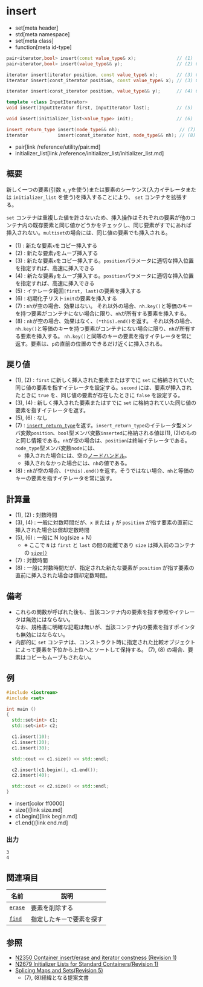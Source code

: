 # insert
* set[meta header]
* std[meta namespace]
* set[meta class]
* function[meta id-type]

```cpp
pair<iterator,bool> insert(const value_type& x);               // (1)
pair<iterator,bool> insert(value_type&& y);                    // (2) C++11

iterator insert(iterator position, const value_type& x);       // (3) C++03
iterator insert(const_iterator position, const value_type& x); // (3) C++11

iterator insert(const_iterator position, value_type&& y);      // (4) C++11

template <class InputIterator>
void insert(InputIterator first, InputIterator last);          // (5)

void insert(initializer_list<value_type> init);                // (6)

insert_return_type insert(node_type&& nh);                      // (7) C++17
iterator           insert(const_iterator hint, node_type&& nh); // (8) C++17
```
* pair[link /reference/utility/pair.md]
* initializer_list[link /reference/initializer_list/initializer_list.md]

## 概要
新しく一つの要素(引数 `x`, `y`を使う)または要素のシーケンス(入力イテレータまたは `initializer_list` を使う)を挿入することにより、 `set` コンテナを拡張する。

 `set` コンテナは重複した値を許さないため、挿入操作はそれぞれの要素が他のコンテナ内の既存要素と同じ値かどうかをチェックし、同じ要素がすでにあれば挿入されない。`multiset`の場合には、同じ値の要素でも挿入される。


- (1) : 新たな要素`x`をコピー挿入する
- (2) : 新たな要素`y`をムーブ挿入する
- (3) : 新たな要素`x`をコピー挿入する。`position`パラメータに適切な挿入位置を指定すれば、高速に挿入できる
- (4) : 新たな要素`y`をムーブ挿入する。`position`パラメータに適切な挿入位置を指定すれば、高速に挿入できる
- (5) : イテレータ範囲`[first, last)`の要素を挿入する
- (6) : 初期化子リスト`init`の要素を挿入する
- (7) : `nh`が空の場合、効果はない。
それ以外の場合、`nh.key()`と等価のキーを持つ要素がコンテナにない場合に限り、`nh`が所有する要素を挿入する。
- (8) : `nh`が空の場合、効果はなく、`(*this).end()`を返す。
それ以外の場合、`nh.key()`と等価のキーを持つ要素がコンテナにない場合に限り、`nh`が所有する要素を挿入する。 `nh.key()`と同等のキーの要素を指すイテレータを常に返す。要素は、`p`の直前の位置のできるだけ近くに挿入される。


## 戻り値
- (1), (2) : `first` に新しく挿入された要素またはすでに `set` に格納されていた同じ値の要素を指すイテレータを設定する。`second` には、要素が挿入されたときに `true` を、同じ値の要素が存在したときに `false` を設定する。
- (3), (4) : 新しく挿入された要素またはすでに `set` に格納されていた同じ値の要素を指すイテレータを返す。
- (5), (6) : なし
- (7) : [`insert_return_type`](/reference/map/map.md)を返す。`insert_return_type`のイテレータ型メンバ変数`position`、`bool`型メンバ変数`inserted`に格納される値は(1), (2)のものと同じ情報である。`nh`が空の場合は、`position`は終端イテレータである。`node_type`型メンバ変数`node`には、
    - 挿入された場合には、空の[ノードハンドル](/reference/node_handle/node_handle.md)。
    - 挿入されなかった場合には、`nh`の値である。 
- (8) : `nh`が空の場合、`(*this).end()`を返す。そうではない場合、`nh`と等価のキーの要素を指すイテレータを常に返す。


## 計算量
- (1), (2) : 対数時間
- (3), (4) : 一般に対数時間だが、`x` または `y` が `position` が指す要素の直前に挿入された場合は償却定数時間
- (5), (6) : 一般に N log(size + N)
    - ※ ここで `N` は `first` と `last` の間の距離であり `size` は挿入前のコンテナの [`size()`](size.md)
- (7) : 対数時間
- (8) : 一般に対数時間だが、指定された新たな要素が `position` が指す要素の直前に挿入された場合は償却定数時間。


## 備考
- これらの関数が呼ばれた後も、当該コンテナ内の要素を指す参照やイテレータは無効にはならない。  
	なお、規格書に明確な記載は無いが、当該コンテナ内の要素を指すポインタも無効にはならない。
- 内部的に `set` コンテナは、コンストラクト時に指定された比較オブジェクトによって要素を下位から上位へとソートして保持する。 (7), (8) の場合、要素はコピーもムーブもされない。

## 例
```cpp example
#include <iostream>
#include <set>

int main ()
{
  std::set<int> c1;
  std::set<int> c2;

  c1.insert(10);
  c1.insert(20);
  c1.insert(30);

  std::cout << c1.size() << std::endl;

  c2.insert(c1.begin(), c1.end());
  c2.insert(40);

  std::cout << c2.size() << std::endl;
}
```
* insert[color ff0000]
* size()[link size.md]
* c1.begin()[link begin.md]
* c1.end()[link end.md]

### 出力
```
3
4
```


## 関連項目

| 名前                  | 説明                     |
|-----------------------|--------------------------|
| [`erase`](erase.md) | 要素を削除する           |
| [`find`](find.md)   | 指定したキーで要素を探す |


## 参照
- [N2350 Container insert/erase and iterator constness (Revision 1)](http://www.open-std.org/jtc1/sc22/wg21/docs/papers/2007/n2350.pdf)
- [N2679 Initializer Lists for Standard Containers(Revision 1)](http://www.open-std.org/jtc1/sc22/wg21/docs/papers/2008/n2679.pdf)
- [Splicing Maps and Sets(Revision 5)](http://www.open-std.org/jtc1/sc22/wg21/docs/papers/2016/p0083r3.pdf)
    - (7), (8)経緯となる提案文書